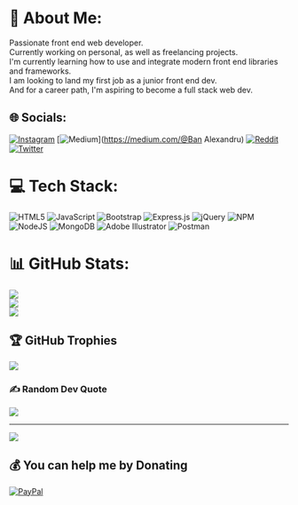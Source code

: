 # 💫 About Me:
Passionate front end web developer.<br>Currently working on personal, as well as freelancing projects.<br>I'm currently learning how to use and integrate modern front end libraries and frameworks.<br>I am looking to land my first job as a junior front end dev.<br>And for a career path, I'm aspiring to become a full stack web dev. <br>


## 🌐 Socials:
[![Instagram](https://img.shields.io/badge/Instagram-%23E4405F.svg?logo=Instagram&logoColor=white)](https://instagram.com/alex_ban14) [![Medium](https://img.shields.io/badge/Medium-12100E?logo=medium&logoColor=white)](https://medium.com/@Ban Alexandru) [![Reddit](https://img.shields.io/badge/Reddit-%23FF4500.svg?logo=Reddit&logoColor=white)](https://reddit.com/user/alexbanut14) [![Twitter](https://img.shields.io/badge/Twitter-%231DA1F2.svg?logo=Twitter&logoColor=white)](https://twitter.com/@AlexbaN14) 

# 💻 Tech Stack:
![HTML5](https://img.shields.io/badge/html5-%23E34F26.svg?style=for-the-badge&logo=html5&logoColor=white) ![JavaScript](https://img.shields.io/badge/javascript-%23323330.svg?style=for-the-badge&logo=javascript&logoColor=%23F7DF1E) ![Bootstrap](https://img.shields.io/badge/bootstrap-%23563D7C.svg?style=for-the-badge&logo=bootstrap&logoColor=white) ![Express.js](https://img.shields.io/badge/express.js-%23404d59.svg?style=for-the-badge&logo=express&logoColor=%2361DAFB) ![jQuery](https://img.shields.io/badge/jquery-%230769AD.svg?style=for-the-badge&logo=jquery&logoColor=white) ![NPM](https://img.shields.io/badge/NPM-%23000000.svg?style=for-the-badge&logo=npm&logoColor=white) ![NodeJS](https://img.shields.io/badge/node.js-6DA55F?style=for-the-badge&logo=node.js&logoColor=white) ![MongoDB](https://img.shields.io/badge/MongoDB-%234ea94b.svg?style=for-the-badge&logo=mongodb&logoColor=white) ![Adobe Illustrator](https://img.shields.io/badge/adobeillustrator-%23FF9A00.svg?style=for-the-badge&logo=adobeillustrator&logoColor=white) ![Postman](https://img.shields.io/badge/Postman-FF6C37?style=for-the-badge&logo=postman&logoColor=white)
# 📊 GitHub Stats:
![](https://github-readme-stats.vercel.app/api?username=alexban14&theme=blueberry&hide_border=true&include_all_commits=false&count_private=false)<br/>
![](https://github-readme-streak-stats.herokuapp.com/?user=alexban14&theme=blueberry&hide_border=true)<br/>
![](https://github-readme-stats.vercel.app/api/top-langs/?username=alexban14&theme=blueberry&hide_border=true&include_all_commits=false&count_private=false&layout=compact)

## 🏆 GitHub Trophies
![](https://github-profile-trophy.vercel.app/?username=alexban14&theme=discord&no-frame=false&no-bg=false&margin-w=4)

### ✍️ Random Dev Quote
![](https://quotes-github-readme.vercel.app/api?type=horizontal&theme=radical)

---
[![](https://visitcount.itsvg.in/api?id=alexban14&icon=0&color=0)](https://visitcount.itsvg.in)

  ## 💰 You can help me by Donating
  [![PayPal](https://img.shields.io/badge/PayPal-00457C?style=for-the-badge&logo=paypal&logoColor=white)](https://paypal.me/paypal.me/banalexandructin) 

  <!-- Proudly created with GPRM ( https://gprm.itsvg.in ) -->
  
